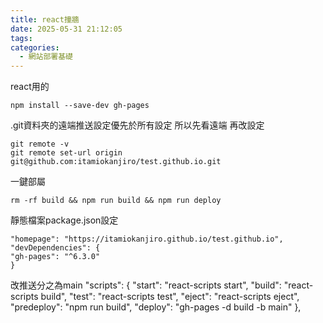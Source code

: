 ```yaml
---
title: react撞牆
date: 2025-05-31 21:12:05
tags:
categories:
  - 網站部署基礎
---
```



react用的

    npm install --save-dev gh-pages


.git資料夾的遠端推送設定優先於所有設定  所以先看遠端 再改設定

    git remote -v
    git remote set-url origin git@github.com:itamiokanjiro/test.github.io.git


一鍵部屬

    rm -rf build && npm run build && npm run deploy


靜態檔案package.json設定

    "homepage": "https://itamiokanjiro.github.io/test.github.io",
    "devDependencies": {
    "gh-pages": "^6.3.0"
    }

改推送分之為main
    "scripts": {
        "start": "react-scripts start",
        "build": "react-scripts build",
        "test": "react-scripts test",
        "eject": "react-scripts eject",
        "predeploy": "npm run build",
        "deploy": "gh-pages -d build -b main"
    },
    